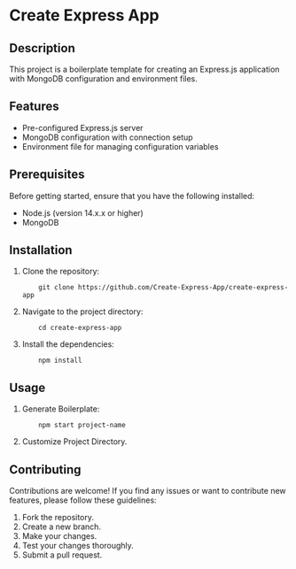 # Create Express App

## Description

This project is a boilerplate template for creating an Express.js application with MongoDB configuration and environment files.

## Features

- Pre-configured Express.js server
- MongoDB configuration with connection setup
- Environment file for managing configuration variables


## Prerequisites

Before getting started, ensure that you have the following installed:

- Node.js (version 14.x.x or higher)
- MongoDB 

## Installation

1. Clone the repository:
    ```
        git clone https://github.com/Create-Express-App/create-express-app
    ```

2. Navigate to the project directory:
    ```
        cd create-express-app
    ```

3. Install the dependencies:
    ```
        npm install
    ```

## Usage

1. Generate Boilerplate:
    ```
        npm start project-name
    ```

2. Customize Project Directory.


## Contributing

Contributions are welcome! If you find any issues or want to contribute new features, please follow these guidelines:

1. Fork the repository.
2. Create a new branch.
3. Make your changes.
4. Test your changes thoroughly.
5. Submit a pull request.
    

